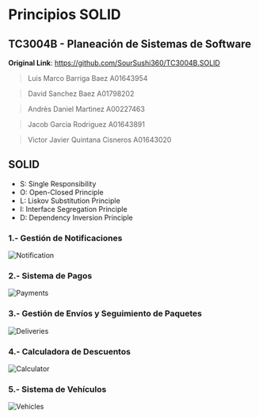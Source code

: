 # Principios SOLID

## TC3004B - Planeación de Sistemas de Software

**Original Link**: https://github.com/SourSushi360/TC3004B.SOLID

> Luis Marco Barriga Baez A01643954

> David Sanchez Baez A01798202

> Andrès Daniel Martìnez A00227463

> Jacob Garcia Rodriguez A01643891

> Victor Javier Quintana Cisneros A01643020

## SOLID 
- S: Single Responsibility
- O: Open-Closed Principle 
- L: Liskov Substitution Principle 
- I: Interface Segregation Principle
- D: Dependency Inversion Principle

### 1.- Gestión de Notificaciones

![Notification](images/1.png)

### 2.- Sistema de Pagos

![Payments](images/2.png)

### 3.- Gestión de Envíos y Seguimiento de Paquetes

![Deliveries](images/3.png)

### 4.- Calculadora de Descuentos
![Calculator](images/4.png)
### 5.- Sistema de Vehículos

![Vehicles](images/5.png)
